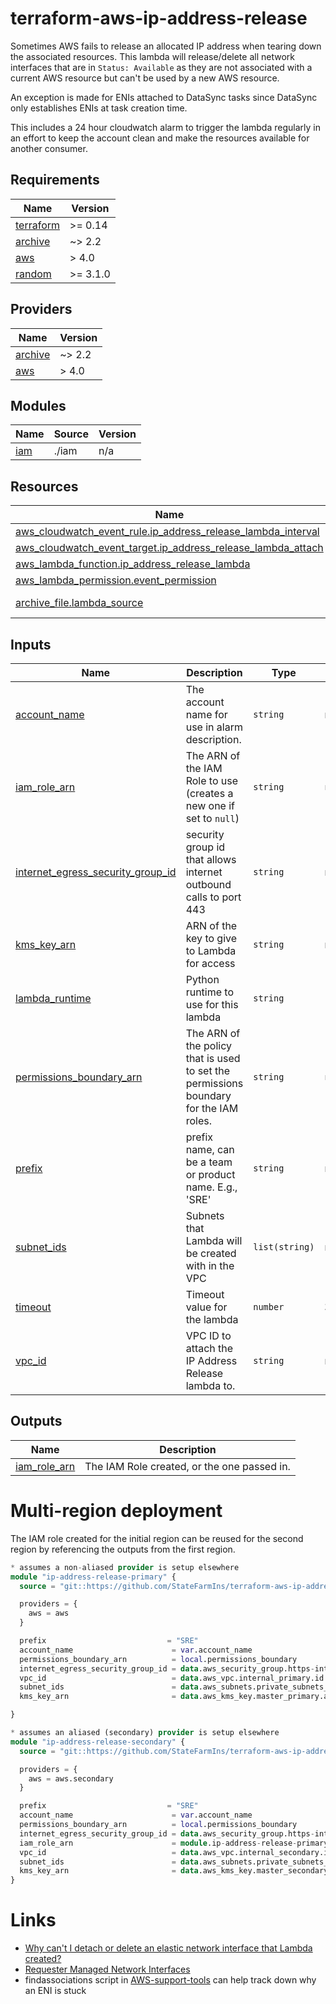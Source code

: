 # terraform-aws-ip-address-release

Sometimes AWS fails to release an allocated IP address when tearing down the associated resources. This lambda will release/delete all network interfaces that are in `Status: Available` as they are not associated with a current AWS resource but can't be used by a new AWS resource.

An exception is made for ENIs attached to DataSync tasks since DataSync only establishes ENIs at task creation time.

This includes a 24 hour cloudwatch alarm to trigger the lambda regularly in an effort to keep the account clean and make the resources available for another consumer. 

<!-- BEGIN_TF_DOCS -->
## Requirements

| Name | Version |
|------|---------|
| <a name="requirement_terraform"></a> [terraform](#requirement\_terraform) | >= 0.14 |
| <a name="requirement_archive"></a> [archive](#requirement\_archive) | ~> 2.2 |
| <a name="requirement_aws"></a> [aws](#requirement\_aws) | > 4.0 |
| <a name="requirement_random"></a> [random](#requirement\_random) | >= 3.1.0 |

## Providers

| Name | Version |
|------|---------|
| <a name="provider_archive"></a> [archive](#provider\_archive) | ~> 2.2 |
| <a name="provider_aws"></a> [aws](#provider\_aws) | > 4.0 |

## Modules

| Name | Source | Version |
|------|--------|---------|
| <a name="module_iam"></a> [iam](#module\_iam) | ./iam | n/a |

## Resources

| Name | Type |
|------|------|
| [aws_cloudwatch_event_rule.ip_address_release_lambda_interval](https://registry.terraform.io/providers/hashicorp/aws/latest/docs/resources/cloudwatch_event_rule) | resource |
| [aws_cloudwatch_event_target.ip_address_release_lambda_attach](https://registry.terraform.io/providers/hashicorp/aws/latest/docs/resources/cloudwatch_event_target) | resource |
| [aws_lambda_function.ip_address_release_lambda](https://registry.terraform.io/providers/hashicorp/aws/latest/docs/resources/lambda_function) | resource |
| [aws_lambda_permission.event_permission](https://registry.terraform.io/providers/hashicorp/aws/latest/docs/resources/lambda_permission) | resource |
| [archive_file.lambda_source](https://registry.terraform.io/providers/hashicorp/archive/latest/docs/data-sources/file) | data source |

## Inputs

| Name | Description | Type | Default | Required |
|------|-------------|------|---------|:--------:|
| <a name="input_account_name"></a> [account\_name](#input\_account\_name) | The account name for use in alarm description. | `string` | n/a | yes |
| <a name="input_iam_role_arn"></a> [iam\_role\_arn](#input\_iam\_role\_arn) | The ARN of the IAM Role to use (creates a new one if set to `null`) | `string` | `null` | no |
| <a name="input_internet_egress_security_group_id"></a> [internet\_egress\_security\_group\_id](#input\_internet\_egress\_security\_group\_id) | security group id that allows internet outbound calls to port 443 | `string` | n/a | yes |
| <a name="input_kms_key_arn"></a> [kms\_key\_arn](#input\_kms\_key\_arn) | ARN of the key to give to Lambda for access | `string` | n/a | yes |
| <a name="input_lambda_runtime"></a> [lambda\_runtime](#input\_lambda\_runtime) | Python runtime to use for this lambda | `string` | `"python3.9"` | no |
| <a name="input_permissions_boundary_arn"></a> [permissions\_boundary\_arn](#input\_permissions\_boundary\_arn) | The ARN of the policy that is used to set the permissions boundary for the IAM roles. | `string` | `null` | no |
| <a name="input_prefix"></a> [prefix](#input\_prefix) | prefix name, can be a team or product name. E.g., 'SRE' | `string` | n/a | yes |
| <a name="input_subnet_ids"></a> [subnet\_ids](#input\_subnet\_ids) | Subnets that Lambda will be created with in the VPC | `list(string)` | n/a | yes |
| <a name="input_timeout"></a> [timeout](#input\_timeout) | Timeout value for the lambda | `number` | `300` | no |
| <a name="input_vpc_id"></a> [vpc\_id](#input\_vpc\_id) | VPC ID to attach the IP Address Release lambda to. | `string` | n/a | yes |

## Outputs

| Name | Description |
|------|-------------|
| <a name="output_iam_role_arn"></a> [iam\_role\_arn](#output\_iam\_role\_arn) | The IAM Role created, or the one passed in. |
<!-- END_TF_DOCS -->

# Multi-region deployment
The IAM role created for the initial region can be reused for the second region by referencing the outputs from the first region.
```terraform
* assumes a non-aliased provider is setup elsewhere
module "ip-address-release-primary" {
  source = "git::https://github.com/StateFarmIns/terraform-aws-ip-address-release?ref=1.0.0" 

  providers = {
    aws = aws
  }

  prefix                           = "SRE"
  account_name                      = var.account_name
  permissions_boundary_arn          = local.permissions_boundary
  internet_egress_security_group_id = data.aws_security_group.https-internet-egress_primary.id
  vpc_id                            = data.aws_vpc.internal_primary.id
  subnet_ids                        = data.aws_subnets.private_subnets_primary.ids
  kms_key_arn                       = data.aws_kms_key.master_primary.arn

}

* assumes an aliased (secondary) provider is setup elsewhere
module "ip-address-release-secondary" {
  source = "git::https://github.com/StateFarmIns/terraform-aws-ip-address-release?ref=1.0.0" 

  providers = {
    aws = aws.secondary
  }

  prefix                           = "SRE"
  account_name                      = var.account_name
  permissions_boundary_arn          = local.permissions_boundary
  internet_egress_security_group_id = data.aws_security_group.https-internet-egress_secondary.id
  iam_role_arn                      = module.ip-address-release-primary.iam_role_arn # reference the IAM Role created earlier
  vpc_id                            = data.aws_vpc.internal_secondary.id
  subnet_ids                        = data.aws_subnets.private_subnets_secondary.ids
  kms_key_arn                       = data.aws_kms_key.master_secondary.arn
}
```

# Links
* [Why can't I detach or delete an elastic network interface that Lambda created?](https://aws.amazon.com/premiumsupport/knowledge-center/lambda-eni-find-delete/)
* [Requester Managed Network Interfaces](https://docs.aws.amazon.com/AWSEC2/latest/UserGuide/requester-managed-eni.html)
* findassociations script in [AWS-support-tools](https://github.com/awslabs/aws-support-tools) can help track down why an ENI is stuck

